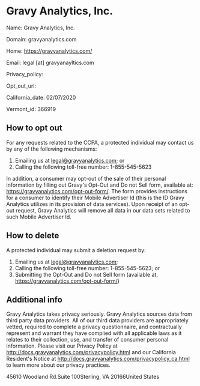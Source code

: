 
# Gravy Analytics, Inc.

Name: Gravy Analytics, Inc.

Domain: gravyanalytics.com

Home: https://gravyanalytics.com/

Email: legal [at] gravyanayltics.com

Privacy_policy: 

Opt_out_url: 

California_date: 02/07/2020

Vermont_id: 366919



## How to opt out

For any requests related to the CCPA, a protected individual may contact us by any of the following mechanisms:

1) Emailing us at legal@gravyanalytics.com; or
2) Calling the following toll-free number: 1-855-545-5623
 
In addition, a consumer may opt-out of the sale of their personal information by filling out Gravy's Opt-Out and Do not Sell form, available at: https://gravyanalytics.com/opt-out-form/. The form provides instructions for a consumer to identify their Mobile Advertiser Id (this is the ID Gravy Analytics utilizes in its provision of data services). Upon receipt of an opt-out request, Gravy Analytics will remove all data in our data sets related to such Mobile Advertiser Id.

## How to delete

A protected individual may submit a deletion request by:

1) Emailing us at legal@gravyanalytics.com;
2) Calling the following toll-free number: 1-855-545-5623; or
3) Submitting the Opt-Out and Do not Sell form (available at, https://gravyanalytics.com/opt-out-form/)

## Additional info

Gravy Analytics takes privacy seriously. Gravy Analytics sources data from third party data providers. All of our third data providers are appropriately vetted, required to complete a privacy questionnaire, and contractually represent and warrant they have complied with all applicable laws as it relates to their collection, use, and transfer of consumer personal information. Please visit our Privacy Policy at http://docs.gravyanalytics.com/privacypolicy.html and our California Resident's Notice at http://docs.gravyanalytics.com/privacypolicy_ca.html to learn more about our privacy practices.

45610 Woodland Rd.Suite 100Sterling, VA 20166United States

